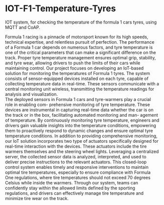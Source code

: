 # IOT-F1-Temperature-Tyres
IOT system, for checking the temperature of the formula 1 cars tyres, using MQTT and CoAP.

Formula 1 racing is a pinnacle of motorsport known for its high speeds, technical expertise, and relentless pursuit of perfection. The performance of a Formula 1 car depends on numerous factors, and tyre temperature is one of the critical parameters that can make a significant difference on the track. Proper tyre temperature management ensures optimal grip, stability, and tyre wear, allowing drivers to push the limits of their cars while maintaining control. Our project focuses on developing an IoT-based solution for monitoring the temperatures of Formula 1 tyres. The system consists of sensor-equipped devices installed on each tyre, capable of collecting temperature data in real-time. These sensors communicate with a central monitoring unit wireless, transmitting the temperature readings for analysis and visualization. <br>
The deployed sensors in Formula 1 cars and tyre-warmers play a crucial role in enabling com- prehensive monitoring of tyre temperature. These devices are instrumental in capturing real-time data whether the car is on the track or in the box, facilitating automated monitoring and man- agement of temperature. By continuously monitoring tyre temperature, engineers and drivers gain valuable insights into the temperature conditions, empowering them to proactively respond to dynamic changes and ensure optimal tyre temperature conditions.
In addition to providing comprehensive monitoring, our IoT solution incorporates two type of actuators specifically designed for real-time interaction with the devices. These actuators include the tire warmers themselves and the steering wheel lights. Leveraging a centralized server, the collected sensor data is analyzed, interpreted, and used to deliver precise instructions to the relevant actuators. This closed-loop control system enables timely and responsive interventions to maintain optimal tire temperatures, especially to ensure compliance with Formula One regulations, where tire temperatures should not exceed 70 degrees Celsius while inside the warmers. Through our system, teams can confidently stay within the allowed limits defined by the sporting regulations, and drivers can effectively manage tire temperature and minimize tire wear on the track.
